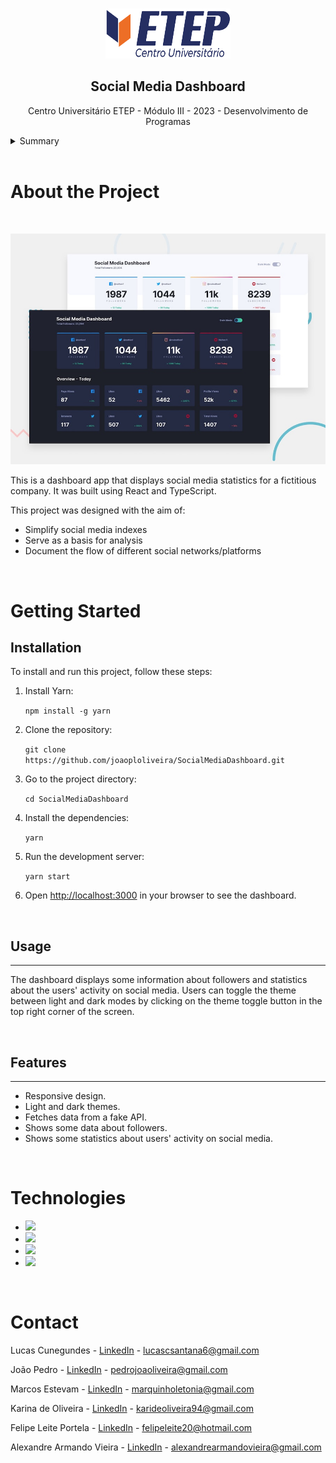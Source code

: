 <a name="readme-top"></a>
<!-- PROJECT LOGO -->
<br />
<div align="center">
  <a href="https://github.com/joaoploliveira/SocialMediaDashboard">
    <img src="./images/logoEtep.png" alt="Logo" width="200" height="80">
  </a>

<h2 align="center">Social Media Dashboard</h2>

  <p align="center">
    Centro Universitário ETEP - Módulo III - 2023 - Desenvolvimento de Programas
    <br />
  </p>
</div>

<!-- TABLE OF CONTENTS -->
<details>
  <summary>Summary</summary>
  <ol>
    <li>
      <a href="#About-the-Project">About the Project</a>
        <ul>
          <li>
            <a href="#getting-started">Getting Started</a>
          <li><a href="#Installation">Installation</a></li>
          <li><a href="#Usage">Usage</a></li>
          <li><a href="#Features">Features</a></li>
    </li>
        <li><a href="#Technologies">Technologies</a></li>
      </ul>
    </li>
    <li><a href="#Contact">Contact</a></li>
  </ol>
</details>
</br>

<!-- Sobre o Projeto -->

<a id="About-the-Project"></a>
# About the Project

</br>

![Preview](images/desktop-preview.jpg)

This is a dashboard app that displays social media statistics for a fictitious company. It was built using React and TypeScript.

This project was designed with the aim of:

- Simplify social media indexes
- Serve as a basis for analysis
- Document the flow of different social networks/platforms

</br>


<a id="Getting-Started"></a>
# Getting Started

<a id="Installation"></a>
## Installation

To install and run this project, follow these steps:

1.  Install Yarn:
   
    `npm install -g yarn`
   
2.  Clone the repository:

    `git clone https://github.com/joaoploliveira/SocialMediaDashboard.git`

3.  Go to the project directory:

    `cd SocialMediaDashboard`

4.  Install the dependencies:

    `yarn`

5.  Run the development server:

    `yarn start`

6.  Open [http://localhost:3000](http://localhost:3000/) in your browser to see the dashboard.

</br>

<a id="Usage"></a>
## Usage
-----

The dashboard displays some information about followers and statistics about the users' activity on social media. Users can toggle the theme between light and dark modes by clicking on the theme toggle button in the top right corner of the screen.

</br>

<a id="Features"></a>
## Features
--------

-   Responsive design.
-   Light and dark themes.
-   Fetches data from a fake API.
-   Shows some data about followers.
-   Shows some statistics about users' activity on social media.

</br>

<a id="Technologies"></a>
# Technologies

- <img src="https://img.shields.io/badge/HTML5-E34F26?style=for-the-badge&logo=html5&logoColor=white" />
- <img src="https://img.shields.io/badge/Sass-CC6699?style=for-the-badge&logo=sass&logoColor=white" />
- <img src="https://img.shields.io/badge/TypeScript-007ACC?style=for-the-badge&logo=typescript&logoColor=white" />
- <img src="https://img.shields.io/badge/React-61DAFB?style=for-the-badge&logo=react&logoColor=black" />

</br>

<a id="Contact"></a>
# Contact

Lucas Cunegundes - [LinkedIn](https://www.linkedin.com/in/lucas-cunegundes) - lucascsantana6@gmail.com

João Pedro - [LinkedIn](https://www.linkedin.com/in/joaoploliveira) - pedrojoaoliveira@gmail.com

Marcos Estevam - [LinkedIn](https://www.linkedin.com/in/marcos-estevam-242316242) - marquinholetonia@gmail.com

Karina de Oliveira - [LinkedIn](https://www.linkedin.com/in/karinadeoliveira) - karideoliveira94@gmail.com

Felipe Leite Portela - [LinkedIn](https://www.linkedin.com/in/felipe-leite-portela-8a2146250) - felipeleite20@hotmail.com

Alexandre Armando Vieira - [LinkedIn](https://www.linkedin.com/in/alexandre-armando-vieira-373035251) - alexandrearmandovieira@gmail.com
